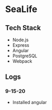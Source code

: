 # SeaLife

## Tech Stack
- Node.js
- Express
- Angular
- PostgreSQL
- Webpack


## Logs

### 9-15-20 
- Installed angular

